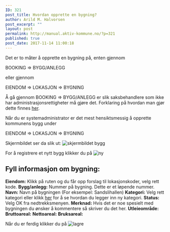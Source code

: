 ```yaml
---
ID: 321
post_title: Hvordan opprette en bygning?
author: Arild M. Halvorsen
post_excerpt: ""
layout: post
permalink: http://manual.aktiv-kommune.no/?p=321
published: true
post_date: 2017-11-14 11:00:18
---
```

Det er to måter å opprette en bygning på, enten gjennom

BOOKING => BYGG/ANLEGG

eller gjennom

EIENDOM => LOKASJON => BYGNING

Å gå gjennom BOOKING => BYGG/ANLEGG er slik saksbehandlere som ikke har administrasjonsrettigheter må gjøre det. Forklaring på hvordan man gjør dette finnes [her](https://manual.aktiv-kommune.no/?p=166).

Når du er systemadministrator er det mest hensiktsmessig å opprette kommunens bygg under

EIENDOM => LOKASJON => BYGNING

Skjermbildet ser da slik ut:
![skjermbildet bygg](http://manual.aktiv-kommune.no/wp-content/uploads/2017/12/eiendombygning.png)

For å registrere et nytt bygg klikker du på
![ny](http://manual.aktiv-kommune.no/wp-content/uploads/2017/12/NY.png)

## Fyll informasjon om bygning: 
**Eiendom:** Klikk på ruten og du får opp forslag til lokasjonskoder, velg rett kode.
**Bygg/anlegg:** Nummer på bygning. Dette er et løpende nummer.
**Navn:** Navn på bygningen (For eksempel: Sandslihallen)
**Kategori:** Velg rett kategori eller klikk [her](https://manual.aktiv-kommune.no/?p=700) for å se hvordan du legger inn ny kategori.
**Status:** Velg OK fra nedtrekksmenyen.
**Merknad:** Hvis det er noe spesielt med bygningen du ønsker å kommentere så skriver du det her. 
**Utleieområde:**
**Bruttoareal:**
**Nettoareal:**
**Bruksareal:**

Når du er ferdig klikker du på 
![lagre](http://manual.aktiv-kommune.no/wp-content/uploads/2017/12/lagre.png)